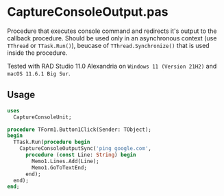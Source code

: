 # CaptureConsoleOutput.pas
Procedure that executes console command and redirects it's output to the callback procedure.
Should be used only in an asynchronous context (use `TThread` or `TTask.Run()`), beucase of `TThread.Synchronize()` that is used inside the procedure.

Tested with RAD Studio 11.0 Alexandria on `Windows 11 (Version 21H2)` and `macOS 11.6.1 Big Sur`.

## Usage
```Pascal
uses
  CaptureConsoleUnit;

procedure TForm1.Button1Click(Sender: TObject);
begin
  TTask.Run(procedure begin
    CaptureConsoleOutputSync('ping google.com',
      procedure (const Line: String) begin
        Memo1.Lines.Add(Line);
        Memo1.GoToTextEnd;
      end);
  end);
end;
```
